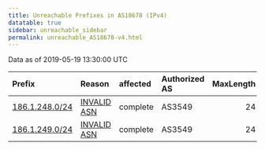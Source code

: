 ```yaml
---
title: Unreachable Prefixes in AS18678 (IPv4)
datatable: true
sidebar: unreachable_sidebar
permalink: unreachable_AS18678-v4.html
---
```


Data as of 2019-05-19 13:30:00 UTC


<div class="datatable-begin"></div>

| Prefix                                                 | Reason                                                                                                | affected   | Authorized AS   |   MaxLength | Anchor                                         |   unreachable /24s |
|:-------------------------------------------------------|:------------------------------------------------------------------------------------------------------|:-----------|:----------------|------------:|:-----------------------------------------------|-------------------:|
| [186.1.248.0/24](https://stat.ripe.net/186.1.248.0/24) | [INVALID ASN](https://rpki-validator.ripe.net/announcement-preview?asn=AS18678&prefix=186.1.248.0/24) | complete   | AS3549          |          24 | [LACNIC](unreachable_LACNIC_RPKI_Root-v4.html) |                  1 |
| [186.1.249.0/24](https://stat.ripe.net/186.1.249.0/24) | [INVALID ASN](https://rpki-validator.ripe.net/announcement-preview?asn=AS18678&prefix=186.1.249.0/24) | complete   | AS3549          |          24 | [LACNIC](unreachable_LACNIC_RPKI_Root-v4.html) |                  1 |

<div class="datatable-end"></div>
